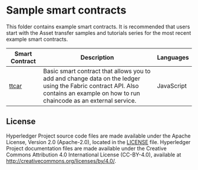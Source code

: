 [//]: # (SPDX-License-Identifier: CC-BY-4.0)

# Sample smart contracts

This folder contains example smart contracts. It is recommended that users start with the Asset transfer samples and tutorials series for the most recent example smart contracts.

|  **Smart Contract** | **Description** | **Languages** |
| -----------|------------------------------|---------|
| [ttcar](ttcar) | Basic smart contract that allows you to add and change data on the ledger using the Fabric contract API. Also contains an example on how to run chaincode as an external service. | JavaScript|

## License <a name="license"></a>

Hyperledger Project source code files are made available under the Apache
License, Version 2.0 (Apache-2.0), located in the [LICENSE](LICENSE) file.
Hyperledger Project documentation files are made available under the Creative
Commons Attribution 4.0 International License (CC-BY-4.0), available at http://creativecommons.org/licenses/by/4.0/.
